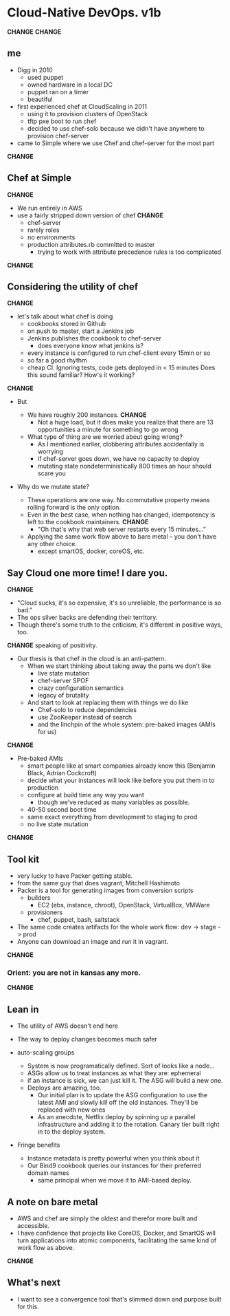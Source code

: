 # Cloud-Native DevOps. v1b

**CHANGE**
**CHANGE**
## me

* Digg in 2010
    * used puppet
    * owned hardware in a local DC
    * puppet ran on a timer
    * beautiful
* first experienced chef at CloudScaling in 2011
    * using it to provision clusters of OpenStack
    * tftp pxe boot to run chef
    * decided to use chef-solo because we didn't have anywhere to provision chef-server
* came to Simple where we use Chef and chef-server for the most part

**CHANGE**
## Chef at Simple
**CHANGE**
* We run entirely in AWS
* use a fairly stripped down version of chef
**CHANGE**
    * chef-server
    * rarely roles
    * no environments
    * production attributes.rb committed to master
        * trying to work with attribute precedence rules is too complicated

**CHANGE**
## Considering the utility of chef
**CHANGE**
* let's talk about what chef is doing
    * cookbooks stored in Github
    * on push to master, start a Jenkins job
    * Jenkins publishes the cookbook to chef-server
      * does everyone know what jenkins is?
    * every instance is configured to run chef-client every 15min or so
    * so far a good rhythm
    * cheap CI. Ignoring tests, code gets deployed in &lt; 15 minutes
Does this sound familiar?
How's it working?

**CHANGE**
* But
    * We have roughly 200 instances.
**CHANGE**
        * Not a huge load, but it does make you realize that there are 13 opportunities a minute for something to go wrong
    * What type of thing are we worried about going wrong?
        * As I mentioned earlier, clobbering attributes accidentally is worrying
        * if chef-server goes down, we have no capacity to deploy
        * mutating state nondeterministically 800 times an hour should scare you

* Why do we mutate state?
    * These operations are one way. No commutative property means rolling forward is the only option.
    * Even in the best case, when nothing has changed, idempotency is left to the cookbook maintainers.
**CHANGE**
        * "Oh that's why that web server restarts every 15 minutes..."
    * Applying the same work flow above to bare metal – you don't have any other choice.
      * except smartOS, docker, coreOS, etc.

## Say Cloud one more time! I dare you.
**CHANGE**
* "Cloud sucks, it's so expensive, it's so unreliable, the performance is so bad."
* The ops silver backs are defending their territory.
* Though there's some truth to the criticism, it's different in positive ways, too.


**CHANGE**
speaking of positivity.
* Our thesis is that chef in the cloud is an anti-pattern.
    * When we start thinking about taking away the parts we don't like
        * live state mutation
        * chef-server SPOF
        * crazy configuration semantics
        * legacy of brutality
    * And start to look at replacing them with things we do like
        * Chef-solo to reduce dependencies
        * use ZooKeeper instead of search
        * and the linchpin of the whole system: pre-baked images (AMIs for us)

**CHANGE**
* Pre-baked AMIs
    * smart people like at smart companies already know this (Benjamin Black, Adrian Cockcroft)
    * decide what your instances will look like before you put them in to production
    * configure at build time any way you want
        * though we've reduced as many variables as possible.
    * 40-50 second boot time
    * same exact everything from development to staging to prod
    * no live state mutation

**CHANGE**
## Tool kit

* very lucky to have Packer getting stable.
* from the same guy that does vagrant, Mitchell Hashimoto
* Packer is a tool for generating images from conversion scripts
    * builders
        * EC2 (ebs, instance, chroot), OpenStack, VirtualBox, VMWare
    * provisioners
        * chef, puppet, bash, saltstack
* The same code creates artifacts for the whole work flow: dev -> stage -> prod
* Anyone can download an image and run it in vagrant.

**CHANGE**
### Orient: you are not in kansas any more.
**CHANGE**
## Lean in
* The utility of AWS doesn't end here
* The way to deploy changes becomes much safer
* auto-scaling groups
    * System is now programatically defined. Sort of looks like a node...
    * ASGs allow us to treat instances as what they are: ephemeral
    * if an instance is sick, we can just kill it. The ASG will build a new one.
    * Deploys are amazing, too.
        * Our initial plan is to update the ASG configuration to use the latest AMI and slowly kill off the old instances. They'll be replaced with new ones
        * As an anecdote, Netflix deploy by spinning up a parallel infrastructure and adding it to the rotation. Canary tier built right in to the deploy system.

* Fringe benefits
    * Instance metadata is pretty powerful when you think about it
    * Our Bind9 cookbook queries our instances for their preferred domain names
        * same principal when we move it to AMI-based deploy.


## A note on bare metal

* AWS and chef are simply the oldest and therefor more built and accessible.
* I have confidence that projects like CoreOS, Docker, and SmartOS will turn applications into atomic components, facilitating the same kind of work flow as above.

**CHANGE**
## What's next
* I want to see a convergence tool that's slimmed down and purpose built for this.

